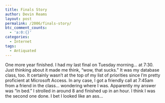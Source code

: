 ```yaml
---
title: Finals Story
author: Devin Reams
layout: post
permalink: /2006/finals-story/
btc_comment_counts:
  - 'a:0:{}'
categories:
  - Internet
tags:
  - Antiquated
---
```

One more year finished. I had my last final on Tuesday morning&#8230; at 7:30. Just thinking about it made me think, &#8220;wow, that sucks.&#8221; It was my database class, too. It certainly wasn&#8217;t at the top of my list of priorities since I&#8217;m pretty proficient at Microsoft Access. In any case, I got a friendly call at 7:45am from a friend in the class&#8230; wondering where I was. Apparently my answer was &#8220;in bed.&#8221; I strolled in around 8 and finished up in an hour. I think I was the second one done. I bet I looked like an ass&#8230;